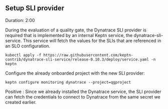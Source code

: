 ## Setup SLI provider
Duration: 2:00

During the evaluation of a quality gate, the Dynatrace SLI provider is required that is implemented by an internal Keptn service, the dynatrace-sli-service. This service will fetch the values for the SLIs that are referenced in an SLO configuration.

```
kubectl apply -f https://raw.githubusercontent.com/keptn-contrib/dynatrace-sli-service/release-0.10.3/deploy/service.yaml -n keptn
```

Configure the already onboarded project with the new SLI provider:

```
keptn configure monitoring dynatrace --project=qgproject
```

Positive
: Since we already installed the Dynatrace service, the SLI provider can fetch the credentials to connect to Dynatrace from the same secret we created earlier.
